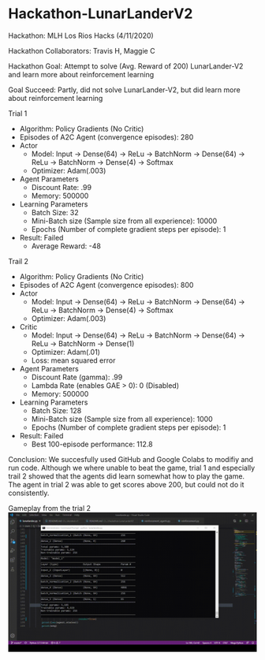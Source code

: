 # Hackathon-LunarLanderV2
Hackathon: MLH Los Rios Hacks (4/11/2020)

Hackathon Collaborators: Travis H, Maggie C

Hackathon Goal: Attempt to solve (Avg. Reward of 200) LunarLander-V2 and learn more about reinforcement learning

Goal Succeed: Partly, did not solve LunarLander-V2, but did learn more about reinforcement learning


Trial 1
- Algorithm: Policy Gradients (No Critic)
- Episodes of A2C Agent (convergence episodes): 280
- Actor
  - Model: Input -> Dense(64) -> ReLu -> BatchNorm -> Dense(64) -> ReLu -> BatchNorm -> Dense(4) -> Softmax
  - Optimizer: Adam(.003)
- Agent Parameters
  - Discount Rate: .99
  - Memory: 500000
- Learning Parameters
  - Batch Size: 32
  - Mini-Batch size (Sample size from all experience): 10000
  - Epochs (Number of complete gradient steps per episode): 1
- Result: Failed 
  - Average Reward: -48

Trail 2
- Algorithm: Policy Gradients (No Critic)
- Episodes of A2C Agent (convergence episodes): 800
- Actor
  - Model: Input -> Dense(64) -> ReLu -> BatchNorm -> Dense(64) -> ReLu -> BatchNorm -> Dense(4) -> Softmax
  - Optimizer: Adam(.003)
- Critic
  - Model: Input -> Dense(64) -> ReLu -> BatchNorm -> Dense(64) -> ReLu -> BatchNorm -> Dense(1)
  - Optimizer: Adam(.01)
  - Loss: mean squared error
- Agent Parameters
  - Discount Rate (gamma): .99
  - Lambda Rate (enables GAE > 0): 0 (Disabled)
  - Memory: 500000
- Learning Parameters
  - Batch Size: 128
  - Mini-Batch size (Sample size from all experience): 1000
  - Epochs (Number of complete gradient steps per episode): 1
- Result: Failed 
  - Best 100-episode performance: 112.8

Conclusion:
We succesfully used GitHub and Google Colabs to modifiy and run code. Although we where unable to beat the game, trial 1 and especially trail 2 showed that the agents did learn somewhat how to play the game. The agent in trial 2 was able to get scores above 200, but could not do it consistently. 

Gameplay from the trial 2
![](./trial_2.gif)
